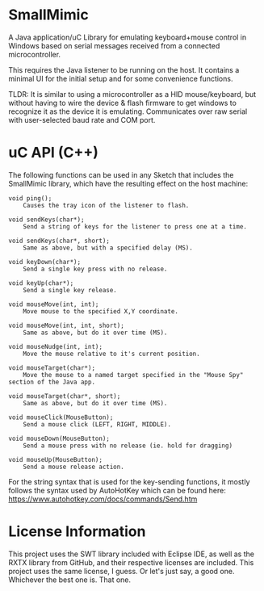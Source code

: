 # SmallMimic
A Java application/uC Library for emulating keyboard+mouse control in Windows based on serial messages received from a connected microcontroller.

This requires the Java listener to be running on the host. It contains a minimal UI for the initial setup and for some convenience functions.

TLDR: It is similar to using a microcontroller as a HID mouse/keyboard, but without having to wire the device & flash firmware to get windows to recognize it as the device it is emulating. Communicates over raw serial with user-selected baud rate and COM port.



# uC API (C++)
The following functions can be used in any Sketch that includes the SmallMimic library, which have the resulting effect on the host machine:

    void ping();
        Causes the tray icon of the listener to flash.
        
    void sendKeys(char*);
        Send a string of keys for the listener to press one at a time.
        
    void sendKeys(char*, short);
        Same as above, but with a specified delay (MS).
        
    void keyDown(char*);
        Send a single key press with no release.
        
    void keyUp(char*);
        Send a single key release.
        
    void mouseMove(int, int);
        Move mouse to the specified X,Y coordinate.
        
    void mouseMove(int, int, short);
        Same as above, but do it over time (MS).
        
    void mouseNudge(int, int);
        Move the mouse relative to it's current position.
        
    void mouseTarget(char*);
        Move the mouse to a named target specified in the "Mouse Spy" section of the Java app.
        
    void mouseTarget(char*, short);
        Same as above, but do it over time (MS).
        
    void mouseClick(MouseButton);
        Send a mouse click (LEFT, RIGHT, MIDDLE).
        
    void mouseDown(MouseButton);
        Send a mouse press with no release (ie. hold for dragging)
        
    void mouseUp(MouseButton);
        Send a mouse release action.

For the string syntax that is used for the key-sending functions, it mostly follows the syntax used by AutoHotKey which can be found here: https://www.autohotkey.com/docs/commands/Send.htm

# License Information
This project uses the SWT library included with Eclipse IDE, as well as the RXTX library from GitHub, and their respective licenses are included.
This project uses the same license, I guess. Or let's just say, a good one. Whichever the best one is. That one.
